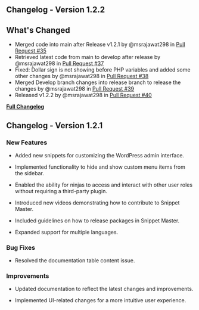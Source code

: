 ## Changelog - Version 1.2.2

## What's Changed

- Merged code into main after Release v1.2.1 by @msrajawat298 in [Pull Request #35](https://github.com/vitabletech/SnippetMaster/pull/35)
- Retrieved latest code from main to develop after release by @msrajawat298 in [Pull Request #37](https://github.com/vitabletech/SnippetMaster/pull/37)
- Fixed: Dollar sign is not showing before PHP variables and added some other changes by @msrajawat298 in [Pull Request #38](https://github.com/vitabletech/SnippetMaster/pull/38)
- Merged Develop branch changes into release branch to release the changes by @msrajawat298 in [Pull Request #39](https://github.com/vitabletech/SnippetMaster/pull/39)
- Released v1.2.2 by @msrajawat298 in [Pull Request #40](https://github.com/vitabletech/SnippetMaster/pull/40)

[**Full Changelog**](https://github.com/vitabletech/SnippetMaster/compare/v1.2.1...v1.2.2)

## Changelog - Version 1.2.1

### New Features

- Added new snippets for customizing the WordPress admin interface.

- Implemented functionality to hide and show custom menu items from the sidebar.

- Enabled the ability for ninjas to access and interact with other user roles without requiring a third-party plugin.

- Introduced new videos demonstrating how to contribute to Snippet Master.

- Included guidelines on how to release packages in Snippet Master.

- Expanded support for multiple languages.

### Bug Fixes

- Resolved the documentation table content issue.

### Improvements

- Updated documentation to reflect the latest changes and improvements.

- Implemented UI-related changes for a more intuitive user experience.

